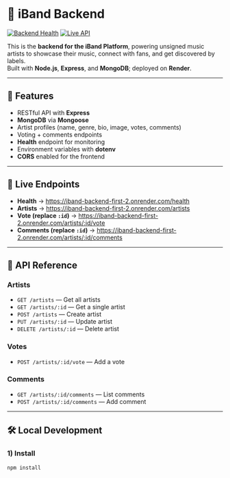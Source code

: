 # 🎵 iBand Backend

[![Backend Health](https://img.shields.io/badge/Backend%20Health-UP-34c759?style=for-the-badge)](https://iband-backend-first-2.onrender.com/health)
[![Live API](https://img.shields.io/badge/Live%20API-BROWSE-0a84ff?style=for-the-badge)](https://iband-backend-first-2.onrender.com/artists)

This is the **backend for the iBand Platform**, powering unsigned music artists to showcase their music, connect with fans, and get discovered by labels.  
Built with **Node.js**, **Express**, and **MongoDB**; deployed on **Render**.

---

## 🚀 Features
- RESTful API with **Express**
- **MongoDB** via **Mongoose**
- Artist profiles (name, genre, bio, image, votes, comments)
- Voting + comments endpoints
- **Health** endpoint for monitoring
- Environment variables with **dotenv**
- **CORS** enabled for the frontend

---

## 🔗 Live Endpoints
- **Health** → https://iband-backend-first-2.onrender.com/health  
- **Artists** → https://iband-backend-first-2.onrender.com/artists  
- **Vote (replace `:id`)** → https://iband-backend-first-2.onrender.com/artists/:id/vote  
- **Comments (replace `:id`)** → https://iband-backend-first-2.onrender.com/artists/:id/comments  

---

## 🎤 API Reference

### Artists
- `GET /artists` — Get all artists  
- `GET /artists/:id` — Get a single artist  
- `POST /artists` — Create artist  
- `PUT /artists/:id` — Update artist  
- `DELETE /artists/:id` — Delete artist  

### Votes
- `POST /artists/:id/vote` — Add a vote  

### Comments
- `GET /artists/:id/comments` — List comments  
- `POST /artists/:id/comments` — Add comment  

---

## 🛠️ Local Development

### 1) Install
```bash
npm install